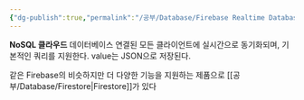 ```yaml
---
{"dg-publish":true,"permalink":"/공부/Database/Firebase Realtime Database/","dgPassFrontmatter":true}
---
```



**NoSQL 클라우드** 데이터베이스
연결된 모든 클라이언트에 실시간으로 동기화되며, 기본적인 쿼리를 지원한다. value는 JSON으로 저장된다.

같은 Firebase의 비슷하지만 더 다양한 기능을 지원하는 제품으로 [[공부/Database/Firestore\|Firestore]]가 있다